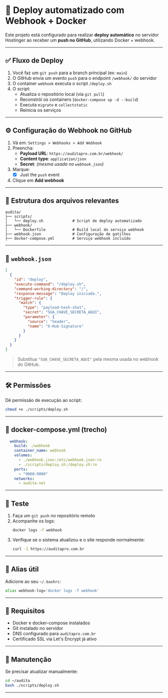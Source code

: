# 🚀 Deploy automatizado com Webhook + Docker

Este projeto está configurado para realizar **deploy automático** no servidor Hostinger ao receber um **push no GitHub**, utilizando Docker + webhook.

---

## ✅ Fluxo de Deploy

1. Você faz um `git push` para a branch principal (ex: `main`)
2. O GitHub envia um evento `push` para o endpoint `/webhook/` do servidor
3. O container `webhook` executa o script `/deploy.sh`
4. O script:
   - Atualiza o repositório local (via `git pull`)
   - Reconstrói os containers (`docker-compose up -d --build`)
   - Executa `migrate` e `collectstatic`
   - Reinicia os serviços

---

## ⚙️ Configuração do Webhook no GitHub

1. Vá em: `Settings > Webhooks > Add Webhook`
2. Preencha:
   - **Payload URL**: `https://auditapro.com.br/webhook/`
   - **Content type**: `application/json`
   - **Secret**: *(mesma usada no `webhook.json`)*
3. Marque:
   - [x] Just the `push` event
4. Clique em **Add webhook**

---

## 📁 Estrutura dos arquivos relevantes

```
audita/
├── scripts/
│   └── deploy.sh             # Script de deploy automatizado
├── webhook/
│   └── Dockerfile            # Build local do serviço webhook
├── webhook.json              # Configuração de gatilhos
├── docker-compose.yml        # Serviço webhook incluído
```

---

## 🔐 `webhook.json`

```json
[
  {
    "id": "deploy",
    "execute-command": "/deploy.sh",
    "command-working-directory": "/",
    "response-message": "Deploy iniciado.",
    "trigger-rule": {
      "match": {
        "type": "payload-hash-sha1",
        "secret": "SUA_CHAVE_SECRETA_AQUI",
        "parameter": {
          "source": "header",
          "name": "X-Hub-Signature"
        }
      }
    }
  }
]
```

> Substitua `"SUA_CHAVE_SECRETA_AQUI"` pela mesma usada no webhook do GitHub.

---

## 🛠️ Permissões

Dê permissão de execução ao script:

```bash
chmod +x ./scripts/deploy.sh
```

---

## 🐳 docker-compose.yml (trecho)

```yaml
  webhook:
    build: ./webhook
    container_name: webhook
    volumes:
      - ./webhook.json:/etc/webhook.json:ro
      - ./scripts/deploy.sh:/deploy.sh:ro
    ports:
      - "9000:9000"
    networks:
      - audita-net
```

---

## 🧪 Teste

1. Faça um `git push` no repositório remoto
2. Acompanhe os logs:
   ```bash
   docker logs -f webhook
   ```
3. Verifique se o sistema atualizou e o site responde normalmente:
   ```bash
   curl -I https://auditapro.com.br
   ```

---

## 🧩 Alias útil

Adicione ao seu `~/.bashrc`:

```bash
alias webhook-log='docker logs -f webhook'
```

---

## 📌 Requisitos

- Docker e docker-compose instalados
- Git instalado no servidor
- DNS configurado para `auditapro.com.br`
- Certificado SSL via Let's Encrypt já ativo

---

## 👤 Manutenção

Se precisar atualizar manualmente:

```bash
cd ~/audita
bash ./scripts/deploy.sh
```

---